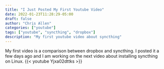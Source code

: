 ```yaml
---
title: "I Just Posted My First Youtube Video"
date: 2022-01-23T11:28:29-05:00
draft: false
author: "Chris Allen"
categories: ["youtube"]
tags: ["youtube", "syncthing", "dropbox"]
description: "My first youtube video about syncthing"
---
```


My first video is a comparison between dropbox and syncthing.  I posted it a few days ago and I am working on the next video about installing syncthing on Linux.
{{< youtube Yjxa02dttks >}}
